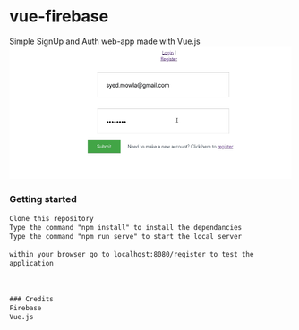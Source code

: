 # vue-firebase
Simple SignUp and Auth web-app made with Vue.js
![demo](demo.gif)

### Getting started
```
Clone this repository
Type the command "npm install" to install the dependancies
Type the command "npm run serve" to start the local server

within your browser go to localhost:8080/register to test the application



### Credits
Firebase
Vue.js
```


